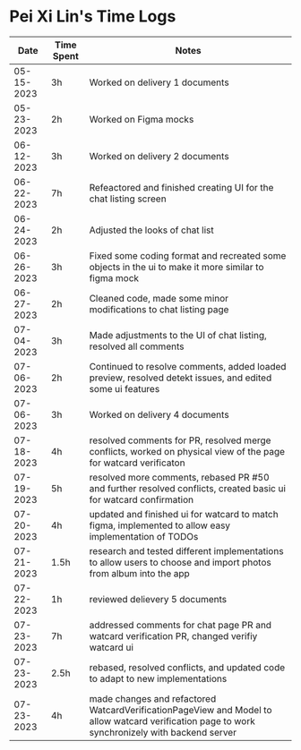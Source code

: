 # Pei Xi Lin's Time Logs

| Date | Time Spent | Notes |
|------|------|-------|
| 05-15-2023     |    3h  |    Worked on delivery 1 documents   |
|   05-23-2023   |   2h   |    Worked on Figma mocks  |
|    06-12-2023  |   3h   |    Worked on delivery 2 documents   |
|    06-22-2023  |   7h   |    Refeactored and finished creating UI for the chat listing screen   |
|    06-24-2023  |   2h   |    Adjusted the looks of chat list  |
|    06-26-2023  |   3h   |    Fixed some coding format and recreated some objects in the ui to make it more similar to figma mock |
|    06-27-2023  |   2h   |    Cleaned code, made some minor modifications to chat listing page |
|    07-04-2023  |   3h   |    Made adjustments to the UI of chat listing, resolved all comments |
|    07-06-2023  |   2h   |    Continued to resolve comments, added loaded preview, resolved detekt issues, and edited some ui features |
|    07-06-2023  |   3h   |    Worked on delivery 4 documents |
|    07-18-2023  |   4h   |    resolved comments for PR, resolved merge conflicts, worked on physical view of the page for watcard verificaton|
|    07-19-2023  |   5h   |    resolved more comments, rebased PR #50 and further resolved conflicts, created basic ui for watcard confirmation |
|    07-20-2023  |   4h   |    updated and finished ui for watcard to match figma, implemented to allow easy implementation of TODOs |
|    07-21-2023  |   1.5h   |    research and tested different implementations to allow users to choose and import photos from album into the app |
|    07-22-2023  |   1h   |    reviewed delievery 5 documents |
|    07-23-2023  |   7h   |    addressed comments for chat page PR and watcard verification PR, changed verifiy watcard ui |
|    07-23-2023  |   2.5h   |    rebased, resolved conflicts, and updated code to adapt to new implementations |
|    07-23-2023  |   4h   |    made changes and refactored WatcardVerificationPageView and Model to allow watcard verification page to work synchronizely with backend server |
